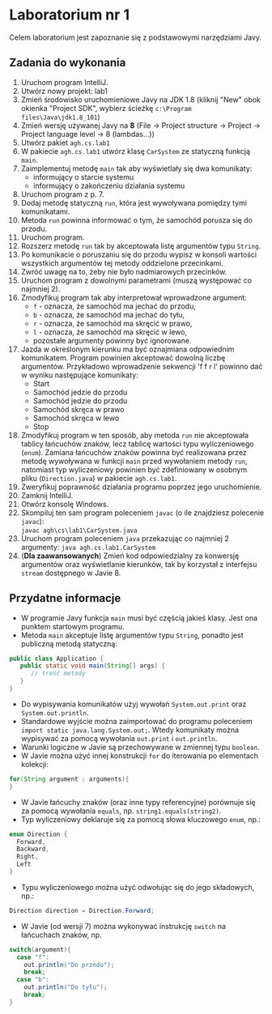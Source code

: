 # Laboratorium nr 1

Celem laboratorium jest zapoznanie się z podstawowymi narzędziami Javy.

## Zadania do wykonania

1. Uruchom program IntelliJ.
2. Utwórz nowy projekt: lab1
3. Zmień środowisko uruchomieniowe Javy na JDK 1.8 (kliknij "New" obok okienka "Project SDK", 
   wybierz ścieżkę `c:\Program files\Java\jdk1.8_101`)
3. Zmień wersję używanej Javy na **8** (File -> Project structure -> Project -> Project language level -> 8 (lambdas...))
4. Utwórz pakiet `agh.cs.lab1`
5. W pakiecie `agh.cs.lab1` utwórz klasę `CarSystem` ze statyczną funkcją `main`.
6. Zaimplementuj metodę `main` tak aby wyświetlały się dwa komunikaty:
   - informujący o starcie systemu
   - informujący o zakończeniu działania systemu
7. Uruchom program z p. 7.
8. Dodaj metodę statyczną `run`, która jest wywoływana pomiędzy tymi komunikatami.
9. Metoda `run` powinna informować o tym, że samochód porusza się do przodu.
10. Uruchom program.
11. Rozszerz metodę `run` tak by akceptowała listę argumentów typu `String`.
12. Po komunikacie o poruszaniu się do przodu wypisz w konsoli wartości wszystkich argumentów tej metody oddzielone przecinkami.
13. Zwróć uwagę na to, żeby nie było nadmiarowych przecinków.
14. Uruchom program z dowolnymi parametrami (muszą występować co najmniej 2).
15. Zmodyfikuj program tak aby interpretował wprowadzone argument:
    - `f` - oznacza, że samochód ma jechać do przodu,
    - `b` - oznacza, że samochód ma jechać do tyłu,
    - `r` - oznacza, że samochód ma skręcić w prawo,
    - `l` - oznacza, że samochód ma skręcić w lewo,
    - pozostałe argumenty powinny być ignorowane.
16. Jazda w określonym kierunku ma być oznajmiana odpowiednim komunikatem. Program powinien akceptować dowolną liczbę
    argumentów. Przykładowo wprowadzenie sekwencji 'f f r l' powinno dać w wyniku następujące komunikaty:
    - Start
    - Samochód jedzie do przodu
    - Samochód jedzie do przodu
    - Samochód skręca w prawo
    - Samochód skręca w lewo
    - Stop
17. Zmodyfikuj program w ten sposób, aby metoda `run` nie akceptowała tablicy łańcuchów znaków, lecz tablicę
    wartości typu wyliczeniowego (`enum`). Zamiana łańcuchów znaków powinna być realizowana przez metodę wywoływana w
    funkcji `main` przed wywołaniem metody `run`, natomiast typ wyliczeniowy powinien być zdefiniowany w osobnym pliku
    (`Direction.java`) w pakiecie `agh.cs.lab1`.
18. Zweryfikuj poprawność działania programu poprzez jego uruchomienie.
19. Zamknij IntelliJ.
20. Otwórz konsolę Windows.
21. Skompiluj ten sam program poleceniem `javac` (o ile znajdziesz polecenie `javac`): <br/>
    `javac agh\cs\lab1\CarSystem.java`
22. Uruchom program poleceniem `java` przekazując co najmniej 2 argumenty:
    `java agh.cs.lab1.CarSystem`
23. (**Dla zaawansowanych**) Zmień kod odpowiedzialny za konwersję argumentów oraz wyświetlanie kierunków, tak by 
    korzystał z interfejsu `stream` dostępnego w Javie 8.


## Przydatne informacje
* W programie Javy funkcja `main` musi być częścią jakieś klasy. Jest ona punktem startowym programu.
* Metoda `main` akceptuje listę argumentów typu `String`, ponadto jest publiczną metodą statyczną:
```java
public class Application {
   public static void main(String[] args) {
      // treść metody
   }
}
```
* Do wypisywania komunikatów użyj wywołań `System.out.print` oraz `System.out.println`.
* Standardowe wyjście można zaimportować do programu poleceniem `import static java.lang.System.out;`. 
  Wtedy komunikaty można wypisywać za pomocą wywołania `out.print` i `out.println`.
* Warunki logiczne w Javie są przechowywane w zmiennej typu `boolean`.
* W Javie można użyć innej konstrukcji `for` do iterowania po elementach kolekcji:
```java
for(String argument : arguments){
}
```
* W Javie łańcuchy znaków (oraz inne typy referencyjne) porównuje się za pomocą wywołania `equals`, np.
  `string1.equals(string2)`.
* Typ wyliczeniowy deklaruje się za pomocą słowa kluczowego `enum`, np.:
```java
enum Direction {
  Forward,
  Backward,
  Right,
  Left
}
```
* Typu wyliczeniowego można użyć odwołując się do jego składowych, np.:
```java
Direction direction = Direction.Forward;
```
* W Javie (od wersji 7) można wykonywać instrukcję `switch` na łańcuchach znaków, np.
```java
switch(argument){
  case "f":
    out.println("Do przodu");
    break;
  case "b":
    out.println("Do tyłu");
    break;
}
```
